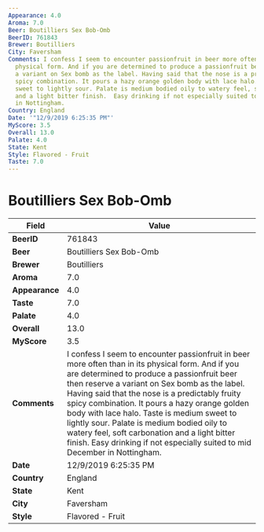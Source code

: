 ```yaml
---
Appearance: 4.0
Aroma: 7.0
Beer: Boutilliers Sex Bob-Omb
BeerID: 761843
Brewer: Boutilliers
City: Faversham
Comments: I confess I seem to encounter passionfruit in beer more often than in its
  physical form. And if you are determined to produce a passionfruit beer then reserve
  a variant on Sex bomb as the label. Having said that the nose is a predictably fruity
  spicy combination. It pours a hazy orange golden body with lace halo. Taste is medium
  sweet to lightly sour. Palate is medium bodied oily to watery feel, soft carbonation
  and a light bitter finish.  Easy drinking if not especially suited to mid December
  in Nottingham.
Country: England
Date: '"12/9/2019 6:25:35 PM"'
MyScore: 3.5
Overall: 13.0
Palate: 4.0
State: Kent
Style: Flavored - Fruit
Taste: 7.0
---
```


# Boutilliers Sex Bob-Omb

| Field         | Value |
|---------------|-------|
| **BeerID** | 761843 |
| **Beer** | Boutilliers Sex Bob-Omb |
| **Brewer** | Boutilliers |
| **Aroma** | 7.0 |
| **Appearance** | 4.0 |
| **Taste** | 7.0 |
| **Palate** | 4.0 |
| **Overall** | 13.0 |
| **MyScore** | 3.5 |
| **Comments** | I confess I seem to encounter passionfruit in beer more often than in its physical form. And if you are determined to produce a passionfruit beer then reserve a variant on Sex bomb as the label. Having said that the nose is a predictably fruity spicy combination. It pours a hazy orange golden body with lace halo. Taste is medium sweet to lightly sour. Palate is medium bodied oily to watery feel, soft carbonation and a light bitter finish.  Easy drinking if not especially suited to mid December in Nottingham. |
| **Date** | 12/9/2019 6:25:35 PM |
| **Country** | England |
| **State** | Kent |
| **City** | Faversham |
| **Style** | Flavored - Fruit |
